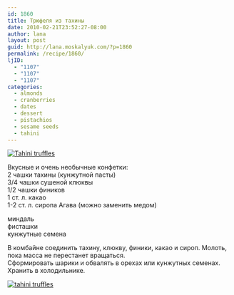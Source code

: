 ```yaml
---
id: 1860
title: Трюфеля из тахины
date: 2010-02-21T23:52:27-08:00
author: lana
layout: post
guid: http://lana.moskalyuk.com/?p=1860
permalink: /recipe/1860/
ljID:
  - "1107"
  - "1107"
  - "1107"
categories:
  - almonds
  - cranberries
  - dates
  - dessert
  - pistachios
  - sesame seeds
  - tahini
---
```

<a class="flickr-image alignnone" title="Tahini truffles" href="http://www.flickr.com/photos/67405678@N00/4378417182/" target="_blank"><img src="http://farm3.static.flickr.com/2733/4378417182_c738fdbac1.jpg" alt="Tahini truffles" /></a>

Вкусные и очень необычные конфетки:  
2 чашки тахины (кунжутной пасты)  
3/4 чашки сушеной клюквы  
1/2 чашки фиников  
1 ст. л. какао  
1-2 ст. л. сиропа Агава (можно заменить медом)

миндаль  
фисташки  
кунжутные семена

В комбайне соединить тахину, клюкву, финики, какао и сироп. Молоть, пока масса не перестанет вращаться.  
Сформировать шарики и обвалять в орехах или кунжутных семенах.  
Хранить в холодильнике.

<a class="flickr-image alignnone" title="tahini truffles" href="http://www.flickr.com/photos/67405678@N00/4378416342/" target="_blank"><img src="http://farm5.static.flickr.com/4007/4378416342_cd198bee1b.jpg" alt="tahini truffles" /></a>